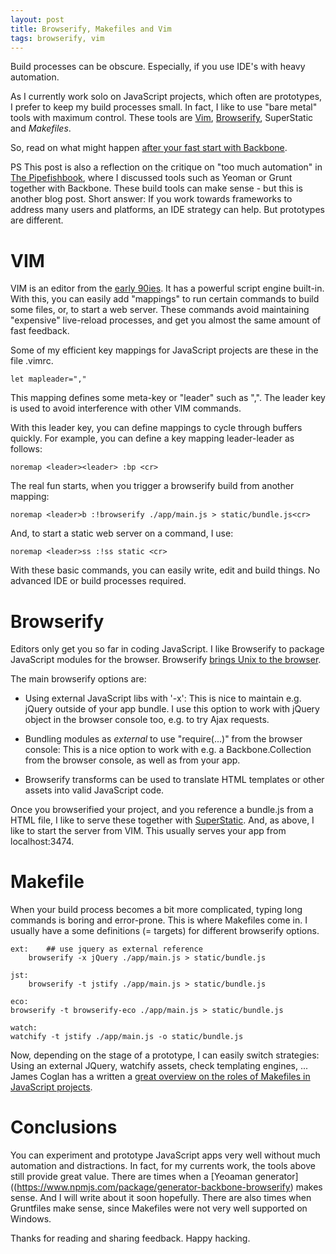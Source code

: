 ```yaml
---
layout: post
title: Browserify, Makefiles and Vim
tags: browserify, vim
---
```

Build processes can be obscure. Especially, if you use IDE's with heavy automation.

As I currently work solo on JavaScript projects, which often are prototypes, I prefer to keep my build processes small. In fact, I like to use "bare metal" tools with maximum control. These tools are [Vim](http://www.vim.org/download.php), [Browserify](http://browserify.org/), SuperStatic and *Makefiles*.

So, read on what might happen [after your fast start with Backbone](http://thinkingonthinking.com/fast-start-with-backbonejs/).

PS This post is also a reflection on the critique on "too much automation" in [The Pipefishbook](http://pipefishbook.com), where I discussed tools such as Yeoman or Grunt together with Backbone. These build tools can make sense - but this is another blog post. Short answer: If you work towards frameworks to address many users and platforms, an IDE strategy can help. But prototypes are different.

# VIM

VIM is an editor from the [early 90ies](http://www.binpress.com/blog/2014/11/19/vim-creator-bram-moolenaar-interview/). It has a powerful script engine built-in. With this, you can easily add "mappings" to run certain commands to build some files, or, to start a web server. These commands avoid maintaining "expensive" live-reload processes, and get you almost the same amount of fast feedback.

Some of my efficient key mappings for JavaScript projects are these in the file .vimrc.

    let mapleader=","

This mapping defines some meta-key or "leader" such as ",". The leader key is used to avoid interference with other VIM commands.

With this leader key, you can define mappings to cycle through buffers quickly. For example, you can define a key mapping leader-leader as follows:

    noremap <leader><leader> :bp <cr>

The real fun starts, when you trigger a browserify build from another mapping:

    noremap <leader>b :!browserify ./app/main.js > static/bundle.js<cr>

And, to start a static web server on a command, I use:

    noremap <leader>ss :!ss static <cr>

With these basic commands, you can easily write, edit and build things. No advanced IDE or build processes required.

# Browserify

Editors only get you so far in coding JavaScript. I like Browserify to package JavaScript modules for the browser. Browserify [brings Unix to the browser](http://thinkingonthinking.com/unix-in-the-browser/).

The main browserify options are:

* Using external JavaScript libs with '-x': This is nice to maintain e.g. jQuery outside of your app bundle. I use this option to work with jQuery object in the browser console too, e.g. to try Ajax requests.

* Bundling modules as *external* to use "require(...)" from the browser console: This is a nice option to work with e.g. a Backbone.Collection from the browser console, as well as from your app.

* Browserify transforms can be used to translate HTML templates or other assets into valid JavaScript code.

Once you browserified your project, and you reference a bundle.js from a HTML file, I like to serve these together with [SuperStatic](https://www.npmjs.com/package/superstatic). And, as above, I like to start the server from VIM. This usually serves your app from localhost:3474.

# Makefile

When your build process becomes a bit more complicated, typing long commands is boring and error-prone. This is where Makefiles come in. I usually have a some definitions (= targets) for different browserify options.

    ext:    ## use jquery as external reference
    	browserify -x jQuery ./app/main.js > static/bundle.js
  
    jst:
    	browserify -t jstify ./app/main.js > static/bundle.js
  
    eco:
  	browserify -t browserify-eco ./app/main.js > static/bundle.js
  
    watch:
  	watchify -t jstify ./app/main.js -o static/bundle.js
  
Now, depending on the stage of a prototype, I can easily switch strategies: Using an external JQuery, watchify assets, check templating engines, ...
James Coglan has a written a [great overview on the roles of Makefiles in JavaScript projects](https://blog.jcoglan.com/2014/02/05/building-javascript-projects-with-make/).

# Conclusions

You can experiment and prototype JavaScript apps very well without much automation and distractions. In fact, for my currents work, the tools above still provide great value. There are times when a [Yeoaman generator]((https://www.npmjs.com/package/generator-backbone-browserify) makes sense. And I will write about it soon hopefully. There are also times when Gruntfiles make sense, since Makefiles were not very well supported on Windows.

Thanks for reading and sharing feedback. Happy hacking.
